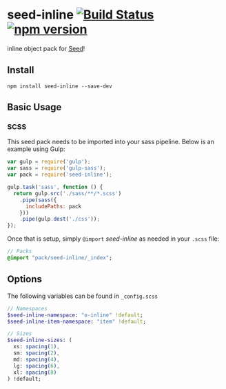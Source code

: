 # seed-inline [![Build Status](https://travis-ci.org/helpscout/seed-inline.svg?branch=master)](https://travis-ci.org/helpscout/seed-inline) [![npm version](https://badge.fury.io/js/seed-color-scheme.svg)](https://badge.fury.io/js/seed-color-scheme)

inline object pack for [Seed](https://github.com/helpscout/seed)!

## Install
```
npm install seed-inline --save-dev
```


## Basic Usage

### SCSS
This seed pack needs to be imported into your sass pipeline. Below is an example using Gulp:


```javascript
var gulp = require('gulp');
var sass = require('gulp-sass');
var pack = require('seed-inline');

gulp.task('sass', function () {
  return gulp.src('./sass/**/*.scss')
    .pipe(sass({
      includePaths: pack
    }))
    .pipe(gulp.dest('./css'));
});
```

Once that is setup, simply `@import` *seed-inline* as needed in your `.scss` file:

```sass
// Packs
@import "pack/seed-inline/_index";
```

## Options

The following variables can be found in `_config.scss`

```sass
// Namespaces
$seed-inline-namespace: "o-inline" !default;
$seed-inline-item-namespace: "item" !default;

// Sizes
$seed-inline-sizes: (
  xs: spacing(1),
  sm: spacing(2),
  md: spacing(4),
  lg: spacing(6),
  xl: spacing(8)
) !default;
```
